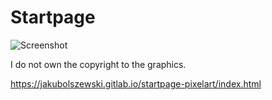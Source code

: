 # Startpage
![Screenshot](https://gitlab.com/jakubolszewski/startpage-pixelart/-/raw/master/pic.jpg "Startpage Screenshot")

I do not own the copyright to the graphics.

https://jakubolszewski.gitlab.io/startpage-pixelart/index.html
